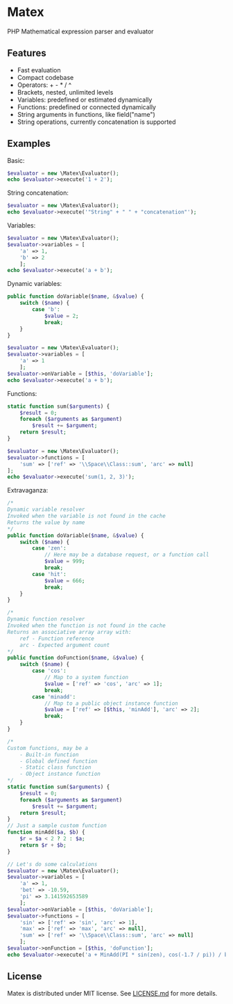 # Matex
PHP Mathematical expression parser and evaluator

## Features
* Fast evaluation
* Compact codebase
* Operators: + - * / ^
* Brackets, nested, unlimited levels
* Variables: predefined or estimated dynamically
* Functions: predefined or connected dynamically
* String arguments in functions, like field("name")
* String operations, currently concatenation is supported

## Examples

Basic:
```php
$evaluator = new \Matex\Evaluator();
echo $evaluator->execute('1 + 2');
```

String concatenation:
```php
$evaluator = new \Matex\Evaluator();
echo $evaluator->execute('"String" + " " + "concatenation"');
```

Variables:
```php
$evaluator = new \Matex\Evaluator();
$evaluator->variables = [
    'a' => 1,
    'b' => 2
    ];
echo $evaluator->execute('a + b');
```

Dynamic variables:
```php
public function doVariable($name, &$value) {
    switch ($name) {
        case 'b':
            $value = 2;
            break;
    }
}

$evaluator = new \Matex\Evaluator();
$evaluator->variables = [
    'a' => 1
    ];
$evaluator->onVariable = [$this, 'doVariable'];
echo $evaluator->execute('a + b');
```

Functions:
```php
static function sum($arguments) {
    $result = 0;
    foreach ($arguments as $argument)
        $result += $argument;
    return $result;
}

$evaluator = new \Matex\Evaluator();
$evaluator->functions = [
    'sum' => ['ref' => '\\Space\\Class::sum', 'arc' => null]
];
echo $evaluator->execute('sum(1, 2, 3)');
```

Extravaganza:
```php
/*
Dynamic variable resolver
Invoked when the variable is not found in the cache
Returns the value by name
*/
public function doVariable($name, &$value) {
    switch ($name) {
        case 'zen':
            // Here may be a database request, or a function call
            $value = 999;
            break;
        case 'hit':
            $value = 666;
            break;
    }
}

/*
Dynamic function resolver
Invoked when the function is not found in the cache
Returns an associative array array with:
    ref - Function reference
    arc - Expected argument count
*/
public function doFunction($name, &$value) {
    switch ($name) {
        case 'cos':
            // Map to a system function
            $value = ['ref' => 'cos', 'arc' => 1];
            break;
        case 'minadd':
            // Map to a public object instance function
            $value = ['ref' => [$this, 'minAdd'], 'arc' => 2];
            break;
    }
}

/*
Custom functions, may be a
    - Built-in function
    - Global defined function
    - Static class function
    - Object instance function
*/
static function sum($arguments) {
    $result = 0;
    foreach ($arguments as $argument)
        $result += $argument;
    return $result;
}
// Just a sample custom function
function minAdd($a, $b) {
    $r = $a < 2 ? 2 : $a;
    return $r + $b;
}

// Let's do some calculations
$evaluator = new \Matex\Evaluator();
$evaluator->variables = [
    'a' => 1,
    'bet' => -10.59,
    'pi' => 3.141592653589
    ];
$evaluator->onVariable = [$this, 'doVariable'];
$evaluator->functions = [
    'sin' => ['ref' => 'sin', 'arc' => 1],
    'max' => ['ref' => 'max', 'arc' => null],
    'sum' => ['ref' => '\\Space\\Class::sum', 'arc' => null]
    ];
$evaluator->onFunction = [$this, 'doFunction'];
echo $evaluator->execute('a + MinAdd(PI * sin(zen), cos(-1.7 / pi)) / bet ^ ((A + 2) * 2) + sum(5, 4, max(6, hit))');
```

## License

Matex is distributed under MIT license. See [LICENSE.md](LICENSE.md) for more details.
